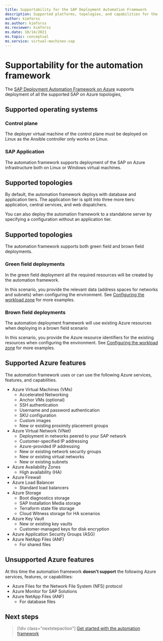 ```yaml
---
title: Supportability for the SAP Deployment Automation Framework
description: Supported platforms, topologies, and capabilities for the SAP Deployment Automation Framework on Azure.
author: kimforss
ms.author: kimforss
ms.reviewer: kimforss
ms.date: 10/14/2021
ms.topic: conceptual
ms.service: virtual-machines-sap
---
```


# Supportability for the automation framework

The [SAP Deployment Automation Framework on Azure](automation-deployment-framework.md) supports deployment of all the supported SAP on Azure topologies,

## Supported operating systems

### Control plane

The deployer virtual machine of the control plane must be deployed on Linux as the Ansible controller only works on Linux.

### SAP Application

The automation framework supports deployment of the SAP on Azure infrastructure both on Linux or Windows virtual machines. 

## Supported topologies

By default, the automation framework deploys with database and application tiers. The application tier is split into three more tiers: application, central services, and web dispatchers. 

You can also deploy the automation framework to a standalone server by specifying a configuration without an application tier.

## Supported topologies

The automation framework supports both green field and brown field deployments. 

### Green field deployments
In the green field deployment all the required resources will be created by the automation framework.

In this scenario, you provide the relevant data (address spaces for networks and subnets) when configuring the environment. See [Configuring the workload zone](automation-configure-workload-zone) for more examples.

### Brown field deployments
The automation deployment framework will use existing Azure resources when deploying in a brown field scenario

In this scenario, you provide the Azure resource identifiers for the existing resources when configuring the environment. See [Configuring the workload zone](automation-configure-workload-zone) for more examples.

## Supported Azure features

The automation framework uses or can use the following Azure services, features, and capabilities.

- Azure Virtual Machines (VMs)
    - Accelerated Networking
    - Anchor VMs (optional)
    - SSH authentication
    - Username and password authentication
    - SKU configuration
    - Custom images
    - New or existing proximity placement groups
- Azure Virtual Network (VNet)
    - Deployment in networks peered to your SAP network
    - Customer-specified IP addressing
    - Azure-provided IP addressing
    - New or existing network security groups
    - New or existing virtual networks
    - New or existing subnets
- Azure Availability Zones
    - High availability (HA)
- Azure Firewall
- Azure Load Balancer
    - Standard load balancers
- Azure Storage
    - Boot diagnostics storage
    - SAP Installation Media storage
    - Terraform state file storage
    - Cloud Witness storage for HA scenarios
- Azure Key Vault
    - New or existing key vaults
    - Customer-managed keys for disk encryption
- Azure Application Security Groups (ASG)
- Azure NetApp Files (ANF)
    - For shared files

## Unsupported Azure features

At this time the automation framework **doesn't support** the following Azure services, features, or capabilities:

- Azure Files for the Network File System (NFS) protocol
- Azure Monitor for SAP Solutions
- Azure NetApp Files (ANF)
    - For database files

## Next steps


> [!div class="nextstepaction"]
> [Get started with the automation framework](automation-get-started.md)
